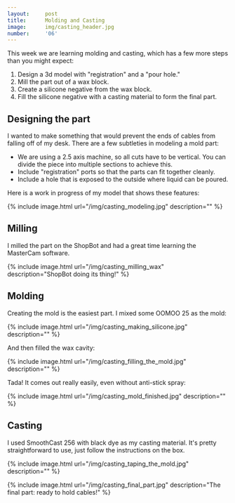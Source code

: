 ```yaml
---
layout:     post
title:      Molding and Casting
image:      img/casting_header.jpg
number:     '06'
---
```


This week we are learning molding and casting, which has a few more steps than you might expect:

1. Design a 3d model with "registration" and a "pour hole."
2. Mill the part out of a wax block.
3. Create a silicone negative from the wax block.
4. Fill the silicone negative with a casting material to form the final part.

## Designing the part

I wanted to make something that would prevent the ends of cables from falling off of my desk. There are a few subtleties in modeling a mold part:

- We are using a 2.5 axis machine, so all cuts have to be vertical. You can divide the piece into multiple sections to achieve this.
- Include "registration" ports so that the parts can fit together cleanly.
- Include a hole that is exposed to the outside where liquid can be poured.

Here is a work in progress of my model that shows these features:

{% include image.html url="/img/casting_modeling.jpg" description="" %}

## Milling

I milled the part on the ShopBot and had a great time learning the MasterCam software.

{% include image.html url="/img/casting_milling_wax" description="ShopBot doing its thing!" %}

## Molding

Creating the mold is the easiest part. I mixed some OOMOO 25 as the mold:

{% include image.html url="/img/casting_making_silicone.jpg" description="" %}

And then filled the wax cavity:

{% include image.html url="/img/casting_filling_the_mold.jpg" description="" %}

Tada! It comes out really easily, even without anti-stick spray:

{% include image.html url="/img/casting_mold_finished.jpg" description="" %}

## Casting

I used SmoothCast 256 with black dye as my casting material. It's pretty straightforward to use, just follow the instructions on the box.

{% include image.html url="/img/casting_taping_the_mold.jpg" description="" %}

{% include image.html url="/img/casting_final_part.jpg" description="The final part: ready to hold cables!" %}



